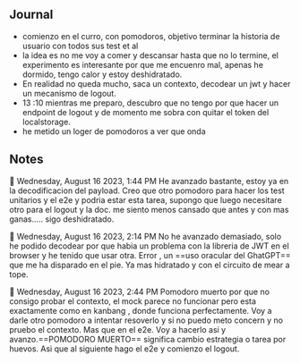 
## Journal
- comienzo en el curro, con pomodoros, objetivo terminar la historia de usuario con todos sus test et al
- la idea es no me voy a comer y descansar hasta que no lo termine, el experimento es interesante por que me encuenro mal, apenas he dormido, tengo calor y estoy deshidratado. 
- En realidad no queda mucho, saca un contexto, decodear un jwt y hacer un mecanismo de logout.
- 13 :10 mientras me preparo, descubro que no tengo por que hacer un endpoint de logout y de momento me sobra con quitar el token del localstorage.
- he metido un loger de pomodoros a ver que onda


## Notes

🍅 Wednesday, August 16 2023, 1:44 PM
He avanzado bastante, estoy ya en la decodificacion del payload.
Creo que otro pomodoro para hacer los test unitarios y el e2e y podria estar esta tarea, supongo que luego necesitare otro para el logout y la doc.
me siento menos cansado que antes y con mas ganas.....
sigo deshidratado.

🍅 Wednesday, August 16 2023, 2:14 PM
No he avanzado demasiado, solo he podido decodear por que habia un problema con la libreria de JWT en el browser y he tenido que usar otra. Error , un ==uso oracular del GhatGPT== que me ha disparado en el pie.
Ya mas hidratado y con el circuito de mear a tope.

🍅 Wednesday, August 16 2023, 2:44 PM
Pomodoro muerto por que no consigo probar el contexto, el mock parece no funcionar pero esta exactamente como en kanbang , donde funciona perfectamente.
Voy a darle otro pomodoro a intentar resoverlo y si no puedo meto concern y no pruebo el contexto. Mas que en el e2e. Voy a hacerlo asi y avanzo.==POMODORO MUERTO== significa cambio estrategia o tarea por huevos. Asi que al siguiente hago el e2e y comienzo el logout.
